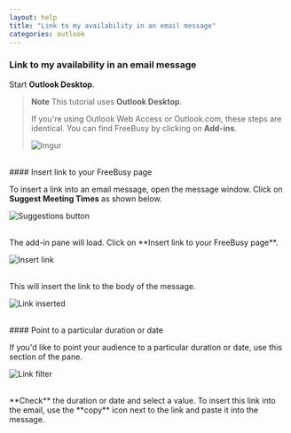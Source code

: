 ```yaml
---
layout: help
title: "Link to my availability in an email message"
categories: outlook
---
```


### Link to my availability in an email message

Start **Outlook Desktop**.

> **Note**
> This tutorial uses **Outlook Desktop**.
> 
> If you're using Outlook Web Access or Outlook.com, these steps are identical.
> You can find FreeBusy by clicking on **Add-ins**.
> 
> ![Imgur](http://i.imgur.com/bFdOANU.png)

<br>
#### Insert link to your FreeBusy page

To insert a link into an email message, open the message window.
Click on **Suggest Meeting Times** as shown below.

![Suggestions button](http://i.imgur.com/sqlmlWy.png)

<br>
The add-in pane will load.
Click on **Insert link to your FreeBusy page**.

![Insert link](http://i.imgur.com/ZHYwsZl.png)

<br>
This will insert the link to the body of the message.

![Link inserted](http://i.imgur.com/DGaSctz.png)

<br>
#### Point to a particular duration or date

If you'd like to point your audience to a particular duration or date, use this section of the pane.

![Link filter](http://i.imgur.com/vAQNlGf.png)

<br>
**Check** the duration or date and select a value.
To insert this link into the email, use the **copy** icon next to the link and paste it into the message.
